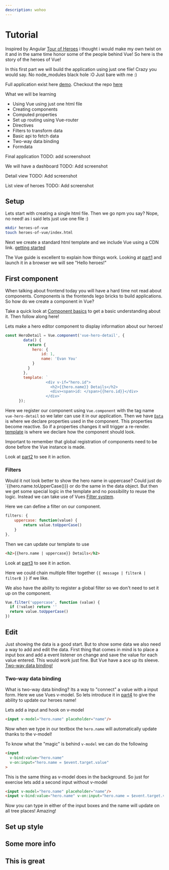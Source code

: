```yaml
---
description: wohoo
---
```


# Tutorial

Inspired by Angular [Tour of Heroes](https://angular.io/tutorial#tutorial-tour-of-heroes) i thought i would make my own twist on it and in the same time honor some of the people behind Vue! So here is the story of the heroes of Vue!

In this first part we will build the application using just one file! Crazy you would say. No node_modules black hole :O Just bare with me :)

Full application exist here [demo](https://heroes-of-vue.netlify.com). Checkout the repo [here](https://github.com/lindgr3n)

What we will be learning

* Using Vue using just one html file
* Creating components
* Computed properties
* Set up routing using Vue-router
* Directives
* Filters to transform data
* Basic api to fetch data
* Two-way data binding
* Formdata

Final application
TODO: add screenshoot

We will have a dashboard
TODO: Add screenshot

Detail view
TODO: Add screenshot

List view of heroes
TODO: Add screenshot

## Setup

Lets start with creating a single html file. Then we go npm you say? Nope, no need! as i said lets just use one file :)

```bash
mkdir heroes-of-vue
touch heroes-of-vue/index.html
```

Next we create a standard html template and we include Vue using a CDN link. [getting started](https://vuejs.org/v2/guide/#Getting-Started)

The Vue guide is excellent to explain how things work. Looking at [part1](https://heroes-of-vue.netlify.com/part1.html) and launch it in a browser we will see "Hello heroes!"

## First component

When talking about frontend today you will have a hard time not read about components. Components is the frontends lego bricks to build applications. So how do we create a component in Vue?

Take a quick look at [Component basics](https://vuejs.org/v2/guide/components.html) to get a basic understanding about it. Then follow along here!

Lets make a hero editor component to display information about our heroes!

```js
const HeroDetail = Vue.component('vue-hero-detail', {
        data() {
          return {
            hero: {
                id: 1,
                name: 'Evan You'
            }
          }
        },
        template: `
                  <div v-if="hero.id">
                    <h2>{{hero.name}} Details</h2>
                    <div><span>id: </span>{{hero.id}}</div>
                  </div>`
      });
```

Here we register our component using `Vue.component` with the tag name `vue-hero-detail` so we later can use it in our application. Then we have
[`Data`](https://vuejs.org/v2/guide/instance.html#Data-and-Methods) is where we declare properties used in the component. This properties become reactive. So if a properties changes it will trigger a re-render.
[template](https://vuejs.org/v2/guide/syntax.html) is where we declare how the component should look.

Important to remember that global registration of components need to be done before the Vue instance is made.

Look at [part2](https://heroes-of-vue.netlify.com/part2.html) to see it in action.

### Filters

Would it not look better to show the hero name in uppercase? Could just do `{{hero.name.toUpperCase()}} or do the same in the data object. But then we get some special logic in the template and no possibility to reuse the logic. Instead we can take use of Vues [Filter system](https://vuejs.org/v2/guide/filters.html).

Here we can define a filter on our component.

```js
filters: {
    uppercase: function(value) {
        return value.toUpperCase()
    }
},
```

Then we can update our template to use

```html
<h2>{{hero.name | uppercase}} Details</h2>
```

Look at [part3](https://heroes-of-vue.netlify.com/part3.html) to see it in action.

Here we could chain multiple filter together `{{ message | filterA | filterB }}` if we like.

We also have the ability to register a global filter so we don't need to set it up on the component.

```js
Vue.filter('uppercase', function (value) {
  if (!value) return ''
  return value.toUpperCase()
})
```

## Edit

Just showing the data is a good start. But to show some data we also need a way to add and edit the data.
First thing that comes in mind is to place a input box and add a event listener on change and save the value for each value entered. This would work just fine. But Vue have a ace up its sleeve. [Two-way data binding!](https://vuejs.org/v2/guide/forms.html)

### Two-way data binding

What is two-way data binding? Its a way to "connect" a value with a input form. Here we use Vues v-model.
So lets introduce it in [part4](https://heroes-of-vue.netlify.com/part4.html) to give the ability to update our heroes name!

Lets add a input and hook on v-model

```html
<input v-model="hero.name" placeholder="name"/>
```

Now when we type in our textbox the `hero.name` will automatically update thanks to the v-model!

To know what the "magic" is behind `v-model` we can do the following

```html
<input
  v-bind:value="hero.name"
  v-on:input="hero.name = $event.target.value"
>
```

This is the same thing as v-model does in the background. So just for exercise lets add a second input without v-model

```html
<input v-model="hero.name" placeholder="name"/>
<input v-bind:value="hero.name" v-on:input="hero.name = $event.target.value" placeholder="name"/>
```

Now you can type in either of the input boxes and the name will update on all tree places! Amazing!

## Set up style

## Some more info

## This is great


